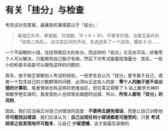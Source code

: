 # 有关「挂分」与检查

考完试对完答案，最痛苦的事情莫过于「挂分」：

> 看错正负号、审错题、抄错数、$15 \times 6 = 90$、不等号抄错、没看见条件的「锐角三角形」、没注意区间的开闭，多选选多了一个选项，爆挂 6 分……

一个不起眼的小错，往往导致巨大的失分，而这样的「挂分」又无处可诉，好像零个人可以解决，只能暗骂自己脑子有病，然后下次考试接着挂海量分．其实，一些小的检查手段是可以避免这样的问题的．

首先，由于缺乏观察别人考试的经验，一些学生会认为「挂分」是专属于自己，或者一个包含自己的少数群体的问题．必须纠正这些人的是：**零个人的脑子是不会出错的计算机**．笔者曾经也有这样的思维误区，但在真正观察了 b 站上数学大神的做数学卷实录时，我发现别人也经常会做题时出错．所以，**所有人都有「挂分」的风险**．

因此，我们应当端正对自己对错误的态度：**不要再去避免错误**，而是让自己训练地 **尽可能找出错误**．我们应该认为：**自己出现任何小错误都是可接受的**，只要 **考试结束之前发现地尽可能多**，让自己 **少留遗憾**，这才是最应该做的．
